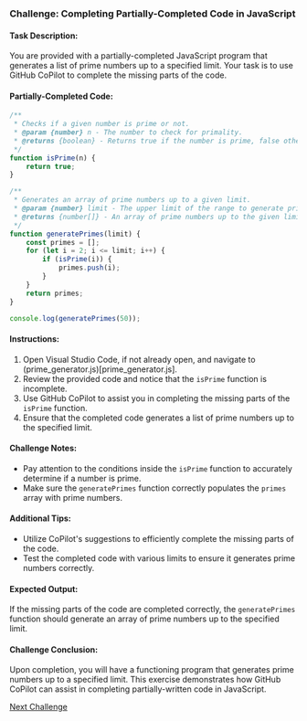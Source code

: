 ### Challenge: Completing Partially-Completed Code in JavaScript

#### Task Description:
You are provided with a partially-completed JavaScript program that generates a list of prime numbers up to a specified limit. Your task is to use GitHub CoPilot to complete the missing parts of the code.

#### Partially-Completed Code:
```javascript
/**
 * Checks if a given number is prime or not.
 * @param {number} n - The number to check for primality.
 * @returns {boolean} - Returns true if the number is prime, false otherwise.
 */
function isPrime(n) {
    return true;
}

/**
 * Generates an array of prime numbers up to a given limit.
 * @param {number} limit - The upper limit of the range to generate primes for.
 * @returns {number[]} - An array of prime numbers up to the given limit.
 */
function generatePrimes(limit) {
    const primes = [];
    for (let i = 2; i <= limit; i++) {
        if (isPrime(i)) {
            primes.push(i);
        }
    }
    return primes;
}

console.log(generatePrimes(50));
```

#### Instructions:
1. Open Visual Studio Code, if not already open, and navigate to (prime_generator.js)[prime_generator.js].
2. Review the provided code and notice that the `isPrime` function is incomplete.
3. Use GitHub CoPilot to assist you in completing the missing parts of the `isPrime` function.
4. Ensure that the completed code generates a list of prime numbers up to the specified limit.

#### Challenge Notes:
- Pay attention to the conditions inside the `isPrime` function to accurately determine if a number is prime.
- Make sure the `generatePrimes` function correctly populates the `primes` array with prime numbers.

#### Additional Tips:
- Utilize CoPilot's suggestions to efficiently complete the missing parts of the code.
- Test the completed code with various limits to ensure it generates prime numbers correctly.

#### Expected Output:
If the missing parts of the code are completed correctly, the `generatePrimes` function should generate an array of prime numbers up to the specified limit.

#### Challenge Conclusion:
Upon completion, you will have a functioning program that generates prime numbers up to a specified limit. This exercise demonstrates how GitHub CoPilot can assist in completing partially-written code in JavaScript.

[Next Challenge](../05%20-%20Improving%20Code%20Maintainability%20-%20TypeScript/README.md)